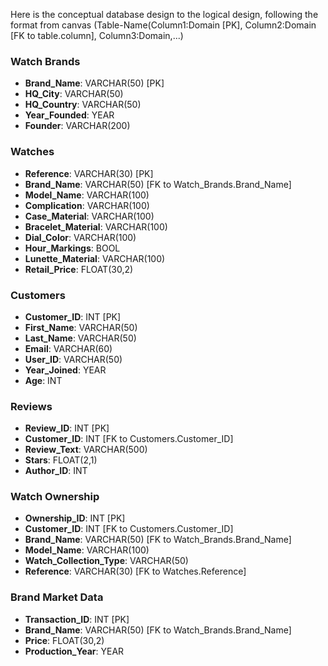 Here is the conceptual database design to the logical design, following the format from canvas
(Table-Name(Column1:Domain [PK], Column2:Domain [FK to table.column], Column3:Domain,...)
### Watch Brands
- **Brand_Name**: VARCHAR(50) [PK]
- **HQ_City**: VARCHAR(50)
- **HQ_Country**: VARCHAR(50)
- **Year_Founded**: YEAR
- **Founder**: VARCHAR(200)

### Watches
- **Reference**: VARCHAR(30) [PK]
- **Brand_Name**: VARCHAR(50) [FK to Watch_Brands.Brand_Name]
- **Model_Name**: VARCHAR(100)
- **Complication**: VARCHAR(100)
- **Case_Material**: VARCHAR(100)
- **Bracelet_Material**: VARCHAR(100)
- **Dial_Color**: VARCHAR(100)
- **Hour_Markings**: BOOL
- **Lunette_Material**: VARCHAR(100)
- **Retail_Price**: FLOAT(30,2)

### Customers
- **Customer_ID**: INT [PK]
- **First_Name**: VARCHAR(50)
- **Last_Name**: VARCHAR(50)
- **Email**: VARCHAR(60)
- **User_ID**: VARCHAR(50)
- **Year_Joined**: YEAR
- **Age**: INT

### Reviews
- **Review_ID**: INT [PK]
- **Customer_ID**: INT [FK to Customers.Customer_ID]
- **Review_Text**: VARCHAR(500)
- **Stars**: FLOAT(2,1)
- **Author_ID**: INT

### Watch Ownership
- **Ownership_ID**: INT [PK]
- **Customer_ID**: INT [FK to Customers.Customer_ID]
- **Brand_Name**: VARCHAR(50) [FK to Watch_Brands.Brand_Name]
- **Model_Name**: VARCHAR(100)
- **Watch_Collection_Type**: VARCHAR(50)
- **Reference**: VARCHAR(30) [FK to Watches.Reference]

### Brand Market Data
- **Transaction_ID**: INT [PK]
- **Brand_Name**: VARCHAR(50) [FK to Watch_Brands.Brand_Name]
- **Price**: FLOAT(30,2)
- **Production_Year**: YEAR
